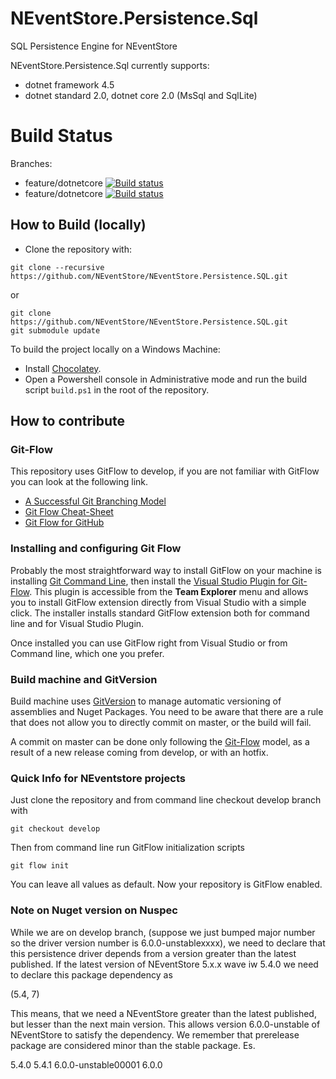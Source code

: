 NEventStore.Persistence.Sql
===

SQL Persistence Engine for NEventStore

NEventStore.Persistence.Sql currently supports:

- dotnet framework 4.5
- dotnet standard 2.0, dotnet core 2.0 (MsSql and SqlLite)

Build Status
===

Branches:

- feature/dotnetcore [![Build status](https://ci.appveyor.com/api/projects/status/5difan7hap8vwhwe/branch/master?svg=true)](https://ci.appveyor.com/project/AGiorgetti/neventstore-persistence-sql/branch/master)
- feature/dotnetcore [![Build status](https://ci.appveyor.com/api/projects/status/5difan7hap8vwhwe/branch/develop?svg=true)](https://ci.appveyor.com/project/AGiorgetti/neventstore-persistence-sql/branch/develop)

## How to Build (locally)

- Clone the repository with:

```
git clone --recursive https://github.com/NEventStore/NEventStore.Persistence.SQL.git
```

or

```
git clone https://github.com/NEventStore/NEventStore.Persistence.SQL.git
git submodule update
```

To build the project locally on a Windows Machine:

- Install [Chocolatey](https://chocolatey.org/).
- Open a Powershell console in Administrative mode and run the build script `build.ps1` in the root of the repository.

## How to contribute

### Git-Flow

This repository uses GitFlow to develop, if you are not familiar with GitFlow you can look at the following link.

* [A Successful Git Branching Model](http://nvie.com/posts/a-successful-git-branching-model/)
* [Git Flow Cheat-Sheet](http://danielkummer.github.io/git-flow-cheatsheet/)
* [Git Flow for GitHub](https://datasift.github.io/gitflow/GitFlowForGitHub.html)

### Installing and configuring Git Flow

Probably the most straightforward way to install GitFlow on your machine is installing [Git Command Line](https://git-for-windows.github.io/), then install the [Visual Studio Plugin for Git-Flow](https://visualstudiogallery.msdn.microsoft.com/27f6d087-9b6f-46b0-b236-d72907b54683). This plugin is accessible from the **Team Explorer** menu and allows you to install GitFlow extension directly from Visual Studio with a simple click. The installer installs standard GitFlow extension both for command line and for Visual Studio Plugin.

Once installed you can use GitFlow right from Visual Studio or from Command line, which one you prefer.

### Build machine and GitVersion

Build machine uses [GitVersion](https://github.com/GitTools/GitVersion) to manage automatic versioning of assemblies and Nuget Packages. You need to be aware that there are a rule that does not allow you to directly commit on master, or the build will fail. 

A commit on master can be done only following the [Git-Flow](http://nvie.com/posts/a-successful-git-branching-model/) model, as a result of a new release coming from develop, or with an hotfix. 

### Quick Info for NEventstore projects

Just clone the repository and from command line checkout develop branch with 

```
git checkout develop
```

Then from command line run GitFlow initialization scripts

```
git flow init
```

You can leave all values as default. Now your repository is GitFlow enabled.

### Note on Nuget version on Nuspec

While we are on develop branch, (suppose we just bumped major number so the driver version number is 6.0.0-unstablexxxx), we need to declare that this persistence driver depends from a version greater than the latest published. If the latest version of NEventStore 5.x.x wave iw 5.4.0 we need to declare this package dependency as

(5.4, 7)

This means, that we need a NEventStore greater than the latest published, but lesser than the next main version. This allows version 6.0.0-unstable of NEventStore to satisfy the dependency. We remember that prerelease package are considered minor than the stable package. Es.

5.4.0
5.4.1
6.0.0-unstable00001
6.0.0

